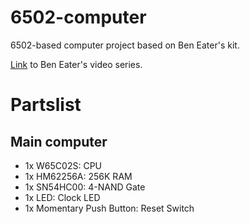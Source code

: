 # 6502-computer
6502-based computer project based on Ben Eater's kit.

[Link](https://www.youtube.com/watch?v=LnzuMJLZRdU&list=PLowKtXNTBypFbtuVMUVXNR0z1mu7dp7eH) to Ben Eater's video series.

# Partslist

## Main computer
- 1x W65C02S: CPU
- 1x HM62256A: 256K RAM
- 1x SN54HC00: 4-NAND Gate
- 1x LED: Clock LED
- 1x Momentary Push Button: Reset Switch